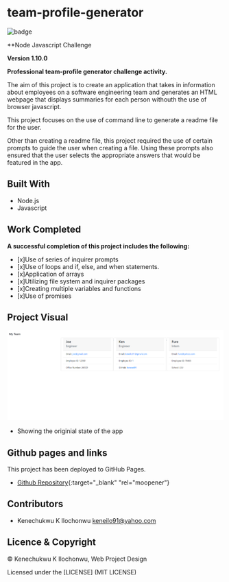 # team-profile-generator

![badge](https://img.shields.io/badge/License-mit-red.svg)

**Node Javascript Challenge

**Version 1.10.0**

**Professional team-profile generator challenge activity.**

The aim of this project is to create an application that takes in information about employees on a software engineering team and generates an HTML webpage that displays summaries for each person withouth the use of browser javascript.

This project focuses on the use of command line to generate a readme file for the user.

Other than creating a readme file, this project required the use of certain prompts to guide the user when creating a file. Using these prompts also ensured that the user selects the appropriate answers that would be featured in the app.


## Built With

- Node.js
- Javascript


## Work Completed

**A successful completion of this project includes the following:**

- [x]Use of series of inquirer prompts
- [x]Use of loops and if, else, and when statements.
- [x]Application of arrays
- [x]Utilizing file system and inquirer packages
- [x]Creating multiple variables and functions
- [x]Use of promises


## Project Visual

![Project-Picture](./images/passgen1.png)
- Showing the originial state of the app



## Github pages and links

This project has been deployed to GitHub Pages. 

- [Github Repository](https://github.com/kenesei91/team-profile-generator){:target="_blank" "rel="moopener"}


## Contributors

- Kenechukwu K Ilochonwu <keneilo91@yahoo.com>


## Licence & Copyright


© Kenechukwu K Ilochonwu, Web Project Design


Licensed under the [LICENSE] (MIT LICENSE)
